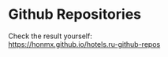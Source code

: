 # Github Repositories

Check the result yourself:
<br>
https://honmx.github.io/hotels.ru-github-repos
